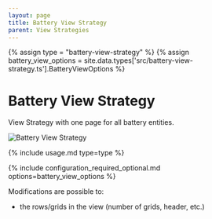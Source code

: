 ```yaml
---
layout: page
title: Battery View Strategy
parent: View Strategies
---
```


{% assign type = "battery-view-strategy" %}
{% assign battery_view_options = site.data.types['src/battery-view-strategy.ts'].BatteryViewOptions %}

# Battery View Strategy

View Strategy with one page for all battery entities.

 ![Battery View Strategy](/assets/battery/battery-view-strategy.png "Battery View Strategy")

{% include usage.md type=type %}

{% include configuration_required_optional.md options=battery_view_options %}

Modifications are possible to:

- the rows/grids in the view (number of grids, header, etc.)
